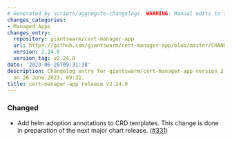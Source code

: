 ```yaml
---
# Generated by scripts/aggregate-changelogs. WARNING: Manual edits to this files will be overwritten.
changes_categories:
- Managed Apps
changes_entry:
  repository: giantswarm/cert-manager-app
  url: https://github.com/giantswarm/cert-manager-app/blob/master/CHANGELOG.md#2240---2023-06-26
  version: 2.24.0
  version_tag: v2.24.0
date: '2023-06-26T09:31:38'
description: Changelog entry for giantswarm/cert-manager-app version 2.24.0, published
  on 26 June 2023, 09:31.
title: cert-manager-app release v2.24.0
---
```


### Changed
- Add helm adoption annotations to CRD templates. This change is done in preparation of the next major chart release. ([#331](https://github.com/giantswarm/cert-manager-app/pull/331))
